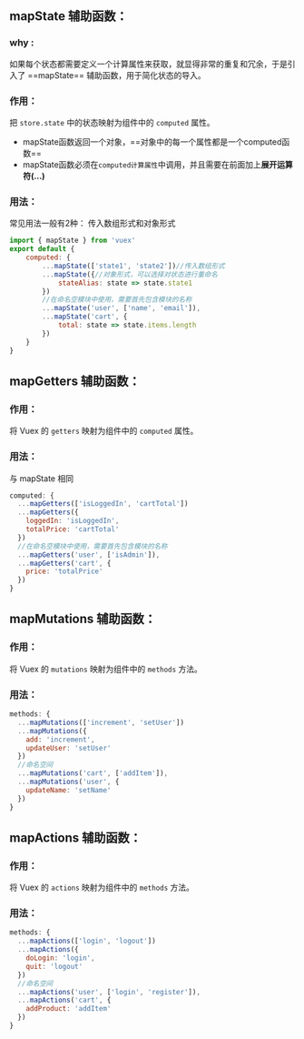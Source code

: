 
## mapState 辅助函数：
### why : 
如果每个状态都需要定义一个计算属性来获取，就显得非常的重复和冗余，于是引入了 ==mapState== 辅助函数，用于简化状态的导入。
### 作用：
把 `store.state` 中的状态映射为组件中的 `computed` 属性。
- mapState函数返回一个对象，==对象中的每一个属性都是一个computed函数==
- mapState函数必须在`computed计算属性`中调用，并且需要在前面加上**展开运算符(...)**
### 用法：
常见用法一般有2种：
传入数组形式和对象形式
```js
import { mapState } from 'vuex'
export default {
	computed: {
		...mapState(['state1', 'state2'])//传入数组形式
		...mapState({//对象形式，可以选择对状态进行重命名
			stateAlias: state => state.state1
		})
		//在命名空模块中使用，需要首先包含模块的名称
		...mapState('user', ['name', 'email']),
	    ...mapState('cart', {
		    total: state => state.items.length
	    })
	}
}
```
## mapGetters 辅助函数：
### 作用：
将 Vuex 的 `getters` 映射为组件中的 `computed` 属性。
### 用法：
与 mapState 相同
```js
computed: {
  ...mapGetters(['isLoggedIn', 'cartTotal'])
  ...mapGetters({
    loggedIn: 'isLoggedIn',
    totalPrice: 'cartTotal'
  })
  //在命名空模块中使用，需要首先包含模块的名称
  ...mapGetters('user', ['isAdmin']),
  ...mapGetters('cart', {
    price: 'totalPrice'
  })
}
```
## mapMutations 辅助函数：
### 作用：
将 Vuex 的 `mutations` 映射为组件中的 `methods` 方法。
### 用法：
```js
methods: {
  ...mapMutations(['increment', 'setUser'])
  ...mapMutations({
    add: 'increment',
    updateUser: 'setUser'
  })
  //命名空间
  ...mapMutations('cart', ['addItem']),
  ...mapMutations('user', {
    updateName: 'setName'
  })
}
```
## mapActions 辅助函数：
### 作用：
将 Vuex 的 `actions` 映射为组件中的 `methods` 方法。
### 用法：
```js
methods: {
  ...mapActions(['login', 'logout'])
  ...mapActions({
    doLogin: 'login',
    quit: 'logout'
  })
  //命名空间
  ...mapActions('user', ['login', 'register']),
  ...mapActions('cart', {
    addProduct: 'addItem'
  })
}
```
